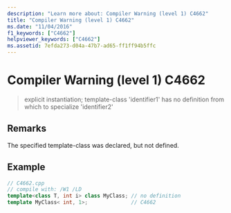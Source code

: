 ```yaml
---
description: "Learn more about: Compiler Warning (level 1) C4662"
title: "Compiler Warning (level 1) C4662"
ms.date: "11/04/2016"
f1_keywords: ["C4662"]
helpviewer_keywords: ["C4662"]
ms.assetid: 7efda273-d04a-47b7-ad65-ff1ff94b5ffc
---
```

# Compiler Warning (level 1) C4662

> explicit instantiation; template-class 'identifier1' has no definition from which to specialize 'identifier2'

## Remarks

The specified template-class was declared, but not defined.

## Example

```cpp
// C4662.cpp
// compile with: /W1 /LD
template<class T, int i> class MyClass; // no definition
template MyClass< int, 1>;              // C4662
```
